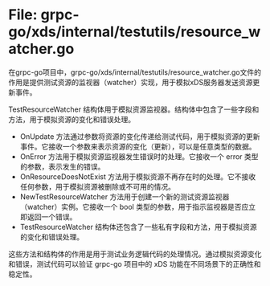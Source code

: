 # File: grpc-go/xds/internal/testutils/resource_watcher.go

在grpc-go项目中，grpc-go/xds/internal/testutils/resource_watcher.go文件的作用是提供测试资源的监视器（watcher）实现，用于模拟xDS服务器发送资源更新事件。

TestResourceWatcher 结构体用于模拟资源监视器。结构体中包含了一些字段和方法，用于模拟资源的变化和错误处理。

- OnUpdate 方法通过参数将资源的变化传递给测试代码，用于模拟资源的更新事件。它接收一个参数来表示资源的变化（更新），可以是任意类型的数据。
- OnError 方法用于模拟资源监视器发生错误时的处理。它接收一个 error 类型的参数，表示发生的错误。
- OnResourceDoesNotExist 方法用于模拟资源不再存在时的处理。它不接收任何参数，用于模拟资源被删除或不可用的情况。
- NewTestResourceWatcher 方法用于创建一个新的测试资源监视器（watcher）实例。它接收一个 bool 类型的参数，用于指示监视器是否应立即返回一个错误。
- TestResourceWatcher 结构体还包含了一些私有字段和方法，用于模拟资源的变化和错误处理。

这些方法和结构体的作用是用于测试业务逻辑代码的处理情况。通过模拟资源变化和错误，测试代码可以验证 grpc-go 项目中的 xDS 功能在不同场景下的正确性和稳定性。

